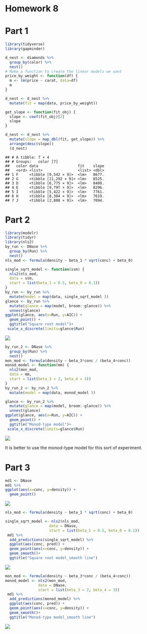Homework 8
================

# Part 1

``` r
library(tidyverse)
library(gapminder)
```

``` r
d_nest <- diamonds %>%
  group_by(color) %>%
  nest()
# Make a function to create the linear models we want
price_by_weight <- function(df) {
  m <- lm(price ~ carat, data=df)
  m
}

d_nest <- d_nest %>%
  mutate(fit = map(data, price_by_weight))

get_slope <- function(fit_obj) {
  slope <- coef(fit_obj)[2]
  slope
}

d_nest <- d_nest %>%
  mutate(slope = map_dbl(fit, get_slope)) %>%
  arrange(desc(slope))
  (d_nest)
```

    ## # A tibble: 7 × 4
    ## # Groups:   color [7]
    ##   color data                  fit    slope
    ##   <ord> <list>                <list> <dbl>
    ## 1 F     <tibble [9,542 × 9]>  <lm>   8677.
    ## 2 G     <tibble [11,292 × 9]> <lm>   8525.
    ## 3 D     <tibble [6,775 × 9]>  <lm>   8408.
    ## 4 E     <tibble [9,797 × 9]>  <lm>   8296.
    ## 5 I     <tibble [5,422 × 9]>  <lm>   7761.
    ## 6 H     <tibble [8,304 × 9]>  <lm>   7619.
    ## 7 J     <tibble [2,808 × 9]>  <lm>   7094.

# Part 2

``` r
library(modelr)
library(tidyr)
library(nls2)
by_run <- DNase %>% 
  group_by(Run) %>% 
  nest()
nls_mod <- formula(density ~ beta_1 * sqrt(conc) + beta_0)

single_sqrt_model <- function(ssm) {
  nls2(nls_mod, 
  data = ssm, 
  start = list(beta_1 = 0.5, beta_0 = 0.1))
}
by_run <- by_run %>% 
  mutate(model = map(data, single_sqrt_model ))
glance <- by_run %>% 
  mutate(glance = map(model, broom::glance)) %>% 
  unnest(glance)
ggplot(glance, aes(x=Run, y=AIC)) + 
  geom_point() + 
  ggtitle("Square root model")+
 scale_x_discrete(limits=glance$Run)
```

![](hw_8_files/figure-gfm/unnamed-chunk-3-1.png)<!-- -->

``` r
by_run_2 <- DNase %>% 
  group_by(Run) %>% 
  nest()
mon_mod <- formula(density ~ beta_3*conc / (beta_4+conc))
monod_model <- function(mm) {
  nls2(mon_mod, 
  data = mm, 
  start = list(beta_3 = 2, beta_4 = 3))
}
by_run_2 <- by_run_2 %>% 
  mutate(model = map(data, monod_model ))

glance <- by_run_2 %>% 
  mutate(glance = map(model, broom::glance)) %>% 
  unnest(glance)
ggplot(glance, aes(x=Run, y=AIC)) + 
  geom_point() + 
  ggtitle("Monod-type model")+
 scale_x_discrete(limits=glance$Run)
```

![](hw_8_files/figure-gfm/unnamed-chunk-4-1.png)<!-- -->

It is better to use the monod-type model for this sort of experiment.

# Part 3

``` r
md1 <- DNase
md1 %>% 
ggplot(aes(x=conc, y=density)) + 
  geom_point() 
```

![](hw_8_files/figure-gfm/unnamed-chunk-5-1.png)<!-- -->

``` r
nls_mod <- formula(density ~ beta_1 * sqrt(conc) + beta_0)

single_sqrt_model <- nls2(nls_mod, 
                    data = DNase, 
                    start = list(beta_1 = 0.5, beta_0 = 0.1))
 md1 %>% 
  add_predictions(single_sqrt_model) %>% 
  ggplot(aes(conc, pred)) + 
  geom_point(aes(x=conc, y=density)) +
  geom_smooth()+ 
  ggtitle("Square root model_smooth line")
```

![](hw_8_files/figure-gfm/unnamed-chunk-6-1.png)<!-- -->

``` r
mon_mod <- formula(density ~ beta_3*conc / (beta_4+conc))
monod_model <- nls2(mon_mod, 
               data = DNase, 
               start = list(beta_3 = 2, beta_4 = 3))
 md1 %>% 
  add_predictions(monod_model) %>% 
  ggplot(aes(conc, pred)) + 
  geom_point(aes(x=conc, y=density)) +
  geom_smooth()+ 
  ggtitle("Monod-type model_smooth line")
```

![](hw_8_files/figure-gfm/unnamed-chunk-7-1.png)<!-- -->
